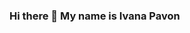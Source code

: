 ### Hi there 👋 My name is Ivana Pavon

<!--
**ivanapavon/ivanapavon** is a ✨ _special_ ✨ repository because its `README.md` (this file) appears on your GitHub profile.

- 🔭 I’m currently working on imporving my programming skills
- 🌱 I’m currently learning C and C++ language
- 👯 I’m looking to collaborate on creating a shared repository 
- 🤔 I’m looking for help with learning Java
- 💬 Ask me about anything related to world history
- 📫 How to reach me: Github profile: ivanapavon
- 😄 Pronouns: she/her
- ⚡ My favorite hobby is to watch Youtube
-->

